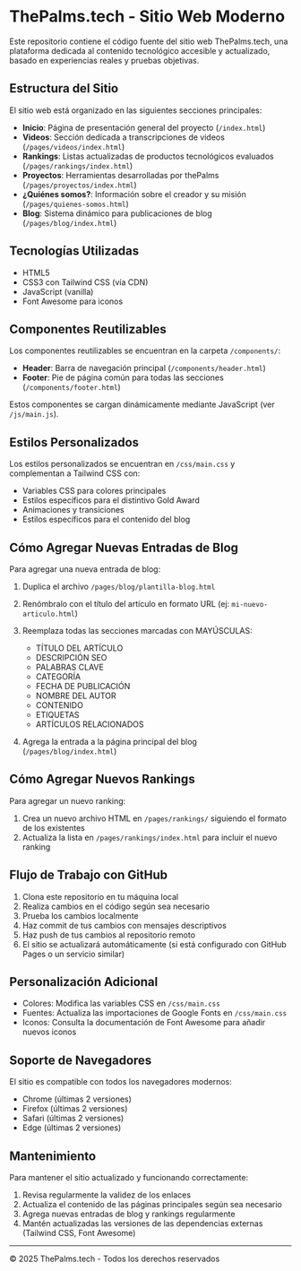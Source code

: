 # ThePalms.tech - Sitio Web Moderno

Este repositorio contiene el código fuente del sitio web ThePalms.tech, una plataforma dedicada al contenido tecnológico accesible y actualizado, basado en experiencias reales y pruebas objetivas.

## Estructura del Sitio

El sitio web está organizado en las siguientes secciones principales:

- **Inicio**: Página de presentación general del proyecto (`/index.html`)
- **Videos**: Sección dedicada a transcripciones de videos (`/pages/videos/index.html`)
- **Rankings**: Listas actualizadas de productos tecnológicos evaluados (`/pages/rankings/index.html`)
- **Proyectos**: Herramientas desarrolladas por thePalms (`/pages/proyectos/index.html`)
- **¿Quiénes somos?**: Información sobre el creador y su misión (`/pages/quienes-somos.html`)
- **Blog**: Sistema dinámico para publicaciones de blog (`/pages/blog/index.html`)

## Tecnologías Utilizadas

- HTML5
- CSS3 con Tailwind CSS (vía CDN)
- JavaScript (vanilla)
- Font Awesome para iconos

## Componentes Reutilizables

Los componentes reutilizables se encuentran en la carpeta `/components/`:

- **Header**: Barra de navegación principal (`/components/header.html`)
- **Footer**: Pie de página común para todas las secciones (`/components/footer.html`)

Estos componentes se cargan dinámicamente mediante JavaScript (ver `/js/main.js`).

## Estilos Personalizados

Los estilos personalizados se encuentran en `/css/main.css` y complementan a Tailwind CSS con:

- Variables CSS para colores principales
- Estilos específicos para el distintivo Gold Award
- Animaciones y transiciones
- Estilos específicos para el contenido del blog

## Cómo Agregar Nuevas Entradas de Blog

Para agregar una nueva entrada de blog:

1. Duplica el archivo `/pages/blog/plantilla-blog.html`
2. Renómbralo con el título del artículo en formato URL (ej: `mi-nuevo-articulo.html`)
3. Reemplaza todas las secciones marcadas con MAYÚSCULAS:
   - TÍTULO DEL ARTÍCULO
   - DESCRIPCIÓN SEO
   - PALABRAS CLAVE
   - CATEGORÍA
   - FECHA DE PUBLICACIÓN
   - NOMBRE DEL AUTOR
   - CONTENIDO 
   - ETIQUETAS
   - ARTÍCULOS RELACIONADOS

4. Agrega la entrada a la página principal del blog (`/pages/blog/index.html`)

## Cómo Agregar Nuevos Rankings

Para agregar un nuevo ranking:

1. Crea un nuevo archivo HTML en `/pages/rankings/` siguiendo el formato de los existentes
2. Actualiza la lista en `/pages/rankings/index.html` para incluir el nuevo ranking

## Flujo de Trabajo con GitHub

1. Clona este repositorio en tu máquina local
2. Realiza cambios en el código según sea necesario
3. Prueba los cambios localmente
4. Haz commit de tus cambios con mensajes descriptivos
5. Haz push de tus cambios al repositorio remoto
6. El sitio se actualizará automáticamente (si está configurado con GitHub Pages o un servicio similar)

## Personalización Adicional

- Colores: Modifica las variables CSS en `/css/main.css`
- Fuentes: Actualiza las importaciones de Google Fonts en `/css/main.css`
- Iconos: Consulta la documentación de Font Awesome para añadir nuevos iconos

## Soporte de Navegadores

El sitio es compatible con todos los navegadores modernos:

- Chrome (últimas 2 versiones)
- Firefox (últimas 2 versiones)
- Safari (últimas 2 versiones)
- Edge (últimas 2 versiones)

## Mantenimiento

Para mantener el sitio actualizado y funcionando correctamente:

1. Revisa regularmente la validez de los enlaces
2. Actualiza el contenido de las páginas principales según sea necesario
3. Agrega nuevas entradas de blog y rankings regularmente
4. Mantén actualizadas las versiones de las dependencias externas (Tailwind CSS, Font Awesome)

---

© 2025 ThePalms.tech - Todos los derechos reservados
